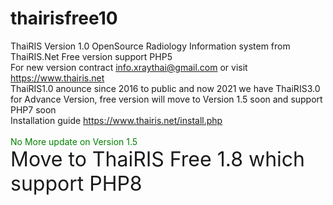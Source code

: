 # thairisfree10
ThaiRIS Version 1.0 OpenSource Radiology Information system from ThaiRIS.Net Free version support PHP5 </br>
For new version contract info.xraythai@gmail.com or visit <a href=https://www.thairis.net>https://www.thairis.net</a></br>
ThaiRIS1.0 anounce since 2016 to public and now 2021 we have ThaiRIS3.0 for Advance Version, free version will move to Version 1.5 soon and support PHP7 soon</br>
Installation guide https://www.thairis.net/install.php</br>
</br>
<font color=green>No More update on Version 1.5</font></br>
<font size=+3>Move to ThaiRIS Free 1.8 which support PHP8</font>
